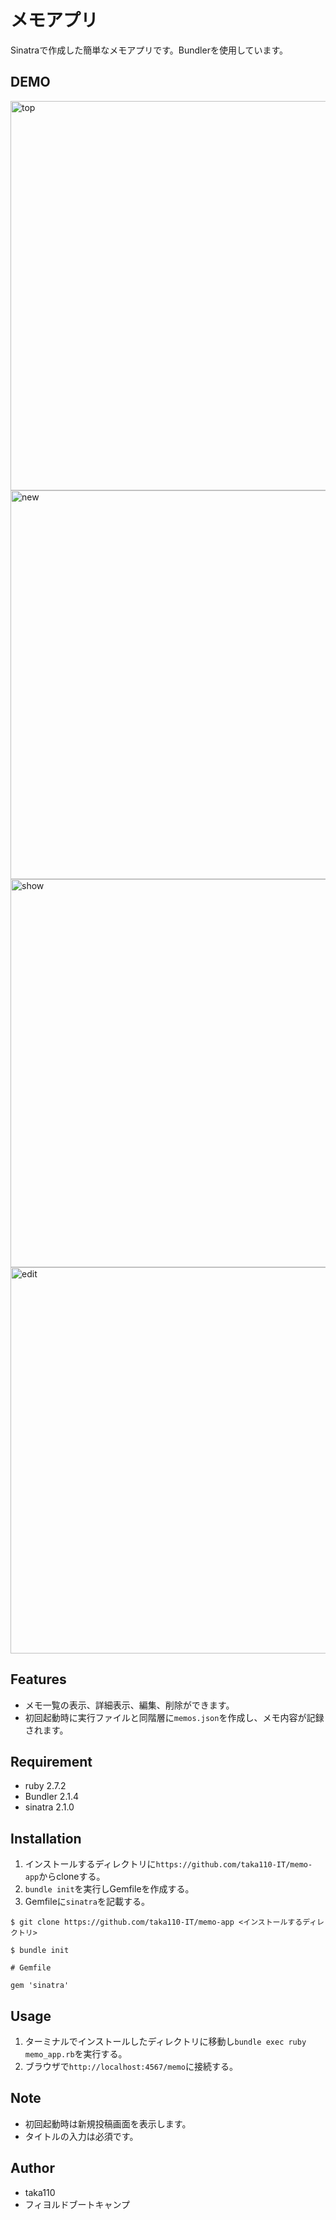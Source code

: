 # メモアプリ

Sinatraで作成した簡単なメモアプリです。Bundlerを使用しています。

## DEMO

<img width="623" alt="top" src="https://user-images.githubusercontent.com/70277776/119724511-c5126680-bea9-11eb-9069-f73889cc2f57.png">

<img width="622" alt="new" src="https://user-images.githubusercontent.com/70277776/119724542-ccd20b00-bea9-11eb-82fa-dc2022912398.png">

<img width="621" alt="show" src="https://user-images.githubusercontent.com/70277776/119724578-d78ca000-bea9-11eb-84db-0719d7f16c97.png">

<img width="618" alt="edit" src="https://user-images.githubusercontent.com/70277776/119724652-f68b3200-bea9-11eb-8795-33b01edd55b0.png">


## Features

- メモ一覧の表示、詳細表示、編集、削除ができます。
- 初回起動時に実行ファイルと同階層に`memos.json`を作成し、メモ内容が記録されます。

## Requirement

* ruby 2.7.2
* Bundler 2.1.4
* sinatra 2.1.0

## Installation

1. インストールするディレクトリに`https://github.com/taka110-IT/memo-app`からcloneする。
2. `bundle init`を実行しGemfileを作成する。
3. Gemfileに`sinatra`を記載する。

```
$ git clone https://github.com/taka110-IT/memo-app <インストールするディレクトリ>

$ bundle init
```

```
# Gemfile

gem 'sinatra'
```

## Usage

1. ターミナルでインストールしたディレクトリに移動し`bundle exec ruby memo_app.rb`を実行する。
2. ブラウザで`http://localhost:4567/memo`に接続する。

## Note

- 初回起動時は新規投稿画面を表示します。
- タイトルの入力は必須です。

## Author

* taka110
* フィヨルドブートキャンプ

